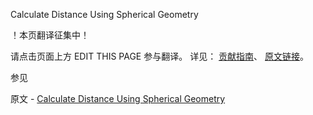  Calculate Distance Using Spherical Geometry

 ！本页翻译征集中！

请点击页面上方 EDIT THIS PAGE 参与翻译。
详见：
[贡献指南]( https://github.com/JinMuInfo/MongoDB-Manual-zh/blob/master/CONTRIBUTING.md )、
[原文链接](  https://docs.mongodb.com/manual/tutorial/calculate-distances-using-spherical-geometry-with-2d-geospatial-indexes/  )。

 参见

原文 - [Calculate Distance Using Spherical Geometry]( https://docs.mongodb.com/manual/tutorial/calculate-distances-using-spherical-geometry-with-2d-geospatial-indexes/ )

